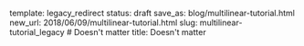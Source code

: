 template: legacy_redirect
status: draft
save_as: blog/multilinear-tutorial.html
new_url: 2018/06/09/multilinear-tutorial.html
slug: multilinear-tutorial_legacy  # Doesn't matter
title: Doesn't matter
